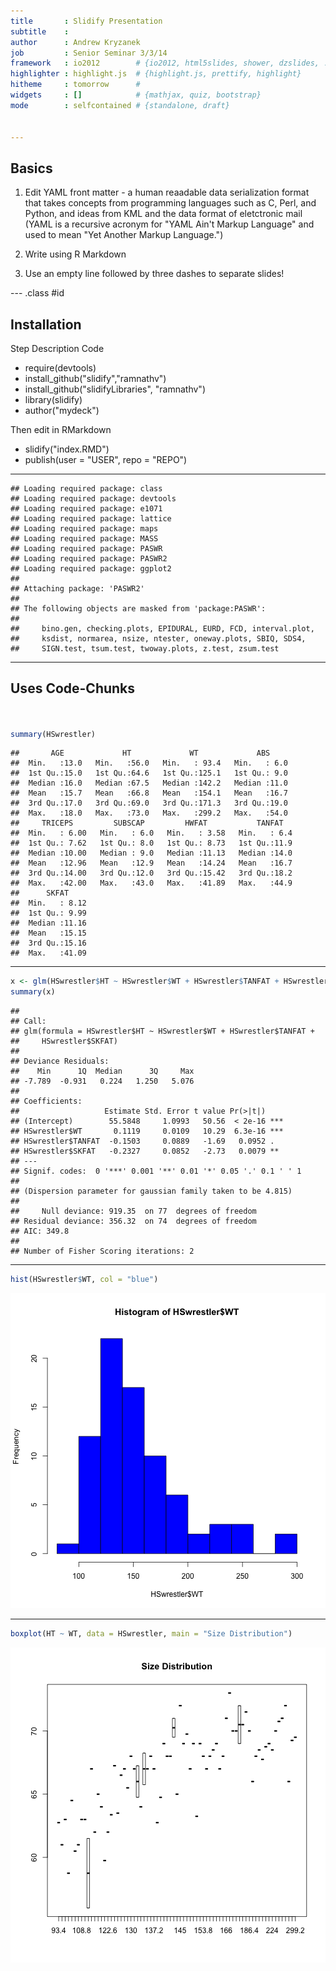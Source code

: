 ```yaml
---
title       : Slidify Presentation
subtitle    : 
author      : Andrew Kryzanek
job         : Senior Seminar 3/3/14
framework   : io2012        # {io2012, html5slides, shower, dzslides, ...}
highlighter : highlight.js  # {highlight.js, prettify, highlight}
hitheme     : tomorrow      # 
widgets     : []            # {mathjax, quiz, bootstrap}
mode        : selfcontained # {standalone, draft}


---
```


## Basics

1. Edit YAML front matter - a human reaadable data serialization format that takes concepts from programming languages such as C, Perl, and Python, and ideas from KML and the data format of eletctronic mail
(YAML is a recursive acronym for "YAML Ain't Markup Language" and used to mean "Yet Another Markup Language.")

2. Write using R Markdown

3. Use an empty line followed by three dashes to separate slides!

--- .class #id 
## Installation

Step  Description	Code
- require(devtools)
- install_github("slidify","ramnathv")
- install_github("slidifyLibraries", "ramnathv")
- library(slidify)
- author("mydeck")

Then edit in RMarkdown

- slidify("index.RMD")
- publish(user = "USER", repo = "REPO")

---


```
## Loading required package: class
## Loading required package: devtools
## Loading required package: e1071
## Loading required package: lattice
## Loading required package: maps
## Loading required package: MASS
## Loading required package: PASWR
## Loading required package: PASWR2
## Loading required package: ggplot2
## 
## Attaching package: 'PASWR2'
## 
## The following objects are masked from 'package:PASWR':
## 
##     bino.gen, checking.plots, EPIDURAL, EURD, FCD, interval.plot,
##     ksdist, normarea, nsize, ntester, oneway.plots, SBIQ, SDS4,
##     SIGN.test, tsum.test, twoway.plots, z.test, zsum.test
```


---
## Uses Code-Chunks


```r


summary(HSwrestler)
```

```
##       AGE             HT             WT             ABS      
##  Min.   :13.0   Min.   :56.0   Min.   : 93.4   Min.   : 6.0  
##  1st Qu.:15.0   1st Qu.:64.6   1st Qu.:125.1   1st Qu.: 9.0  
##  Median :16.0   Median :67.5   Median :142.2   Median :11.0  
##  Mean   :15.7   Mean   :66.8   Mean   :154.1   Mean   :16.7  
##  3rd Qu.:17.0   3rd Qu.:69.0   3rd Qu.:171.3   3rd Qu.:19.0  
##  Max.   :18.0   Max.   :73.0   Max.   :299.2   Max.   :54.0  
##     TRICEPS         SUBSCAP         HWFAT           TANFAT    
##  Min.   : 6.00   Min.   : 6.0   Min.   : 3.58   Min.   : 6.4  
##  1st Qu.: 7.62   1st Qu.: 8.0   1st Qu.: 8.73   1st Qu.:11.9  
##  Median :10.00   Median : 9.0   Median :11.13   Median :14.0  
##  Mean   :12.96   Mean   :12.9   Mean   :14.24   Mean   :16.7  
##  3rd Qu.:14.00   3rd Qu.:12.0   3rd Qu.:15.42   3rd Qu.:18.2  
##  Max.   :42.00   Max.   :43.0   Max.   :41.89   Max.   :44.9  
##      SKFAT      
##  Min.   : 8.12  
##  1st Qu.: 9.99  
##  Median :11.16  
##  Mean   :15.15  
##  3rd Qu.:15.16  
##  Max.   :41.09
```


---

```r
x <- glm(HSwrestler$HT ~ HSwrestler$WT + HSwrestler$TANFAT + HSwrestler$SKFAT)
summary(x)
```

```
## 
## Call:
## glm(formula = HSwrestler$HT ~ HSwrestler$WT + HSwrestler$TANFAT + 
##     HSwrestler$SKFAT)
## 
## Deviance Residuals: 
##    Min      1Q  Median      3Q     Max  
## -7.789  -0.931   0.224   1.250   5.076  
## 
## Coefficients:
##                   Estimate Std. Error t value Pr(>|t|)    
## (Intercept)        55.5848     1.0993   50.56  < 2e-16 ***
## HSwrestler$WT       0.1119     0.0109   10.29  6.3e-16 ***
## HSwrestler$TANFAT  -0.1503     0.0889   -1.69   0.0952 .  
## HSwrestler$SKFAT   -0.2327     0.0852   -2.73   0.0079 ** 
## ---
## Signif. codes:  0 '***' 0.001 '**' 0.01 '*' 0.05 '.' 0.1 ' ' 1
## 
## (Dispersion parameter for gaussian family taken to be 4.815)
## 
##     Null deviance: 919.35  on 77  degrees of freedom
## Residual deviance: 356.32  on 74  degrees of freedom
## AIC: 349.8
## 
## Number of Fisher Scoring iterations: 2
```

---

```r
hist(HSwrestler$WT, col = "blue")
```

![plot of chunk unnamed-chunk-4](figure/unnamed-chunk-4.png) 

---

```r
boxplot(HT ~ WT, data = HSwrestler, main = "Size Distribution")
```

![plot of chunk unnamed-chunk-5](figure/unnamed-chunk-5.png) 

